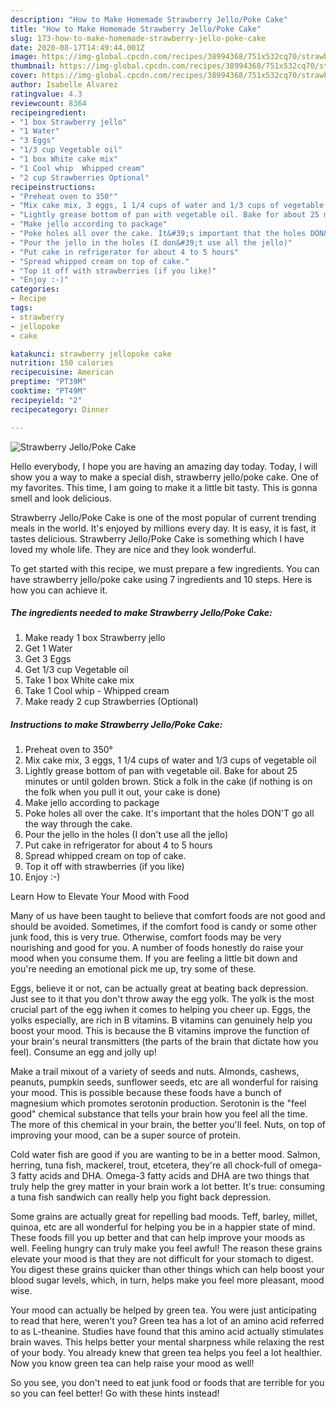 ```yaml
---
description: "How to Make Homemade Strawberry Jello/Poke Cake"
title: "How to Make Homemade Strawberry Jello/Poke Cake"
slug: 173-how-to-make-homemade-strawberry-jello-poke-cake
date: 2020-08-17T14:49:44.001Z
image: https://img-global.cpcdn.com/recipes/38994368/751x532cq70/strawberry-jellopoke-cake-recipe-main-photo.jpg
thumbnail: https://img-global.cpcdn.com/recipes/38994368/751x532cq70/strawberry-jellopoke-cake-recipe-main-photo.jpg
cover: https://img-global.cpcdn.com/recipes/38994368/751x532cq70/strawberry-jellopoke-cake-recipe-main-photo.jpg
author: Isabelle Alvarez
ratingvalue: 4.3
reviewcount: 8364
recipeingredient:
- "1 box Strawberry jello"
- "1 Water"
- "3 Eggs"
- "1/3 cup Vegetable oil"
- "1 box White cake mix"
- "1 Cool whip  Whipped cream"
- "2 cup Strawberries Optional"
recipeinstructions:
- "Preheat oven to 350°"
- "Mix cake mix, 3 eggs, 1 1/4 cups of water and 1/3 cups of vegetable oil"
- "Lightly grease bottom of pan with vegetable oil. Bake for about 25 minutes or until golden brown. Stick a folk in the cake (if nothing is on the folk when you pull it out, your cake is done)"
- "Make jello according to package"
- "Poke holes all over the cake. It&#39;s important that the holes DON&#39;T go all the way through the cake."
- "Pour the jello in the holes (I don&#39;t use all the jello)"
- "Put cake in refrigerator for about 4 to 5 hours"
- "Spread whipped cream on top of cake."
- "Top it off with strawberries (if you like)"
- "Enjoy :-)"
categories:
- Recipe
tags:
- strawberry
- jellopoke
- cake

katakunci: strawberry jellopoke cake 
nutrition: 150 calories
recipecuisine: American
preptime: "PT39M"
cooktime: "PT49M"
recipeyield: "2"
recipecategory: Dinner

---
```



![Strawberry Jello/Poke Cake](https://img-global.cpcdn.com/recipes/38994368/751x532cq70/strawberry-jellopoke-cake-recipe-main-photo.jpg)

Hello everybody, I hope you are having an amazing day today. Today, I will show you a way to make a special dish, strawberry jello/poke cake. One of my favorites. This time, I am going to make it a little bit tasty. This is gonna smell and look delicious.



Strawberry Jello/Poke Cake is one of the most popular of current trending meals in the world. It's enjoyed by millions every day. It is easy, it is fast, it tastes delicious. Strawberry Jello/Poke Cake is something which I have loved my whole life. They are nice and they look wonderful.


To get started with this recipe, we must prepare a few ingredients. You can have strawberry jello/poke cake using 7 ingredients and 10 steps. Here is how you can achieve it.

<!--inarticleads1-->

##### The ingredients needed to make Strawberry Jello/Poke Cake:

1. Make ready 1 box Strawberry jello
1. Get 1 Water
1. Get 3 Eggs
1. Get 1/3 cup Vegetable oil
1. Take 1 box White cake mix
1. Take 1 Cool whip - Whipped cream
1. Make ready 2 cup Strawberries (Optional)




<!--inarticleads2-->

##### Instructions to make Strawberry Jello/Poke Cake:

1. Preheat oven to 350°
1. Mix cake mix, 3 eggs, 1 1/4 cups of water and 1/3 cups of vegetable oil
1. Lightly grease bottom of pan with vegetable oil. Bake for about 25 minutes or until golden brown. Stick a folk in the cake (if nothing is on the folk when you pull it out, your cake is done)
1. Make jello according to package
1. Poke holes all over the cake. It&#39;s important that the holes DON&#39;T go all the way through the cake.
1. Pour the jello in the holes (I don&#39;t use all the jello)
1. Put cake in refrigerator for about 4 to 5 hours
1. Spread whipped cream on top of cake.
1. Top it off with strawberries (if you like)
1. Enjoy :-)




Learn How to Elevate Your Mood with Food


Many of us have been taught to believe that comfort foods are not good and should be avoided. Sometimes, if the comfort food is candy or some other junk food, this is very true. Otherwise, comfort foods may be very nourishing and good for you. A number of foods honestly do raise your mood when you consume them. If you are feeling a little bit down and you're needing an emotional pick me up, try some of these.

Eggs, believe it or not, can be actually great at beating back depression. Just see to it that you don't throw away the egg yolk. The yolk is the most crucial part of the egg iwhen it comes to helping you cheer up. Eggs, the yolks especially, are rich in B vitamins. B vitamins can genuinely help you boost your mood. This is because the B vitamins improve the function of your brain's neural transmitters (the parts of the brain that dictate how you feel). Consume an egg and jolly up!

Make a trail mixout of a variety of seeds and nuts. Almonds, cashews, peanuts, pumpkin seeds, sunflower seeds, etc are all wonderful for raising your mood. This is possible because these foods have a bunch of magnesium which promotes serotonin production. Serotonin is the "feel good" chemical substance that tells your brain how you feel all the time. The more of this chemical in your brain, the better you'll feel. Nuts, on top of improving your mood, can be a super source of protein.

Cold water fish are good if you are wanting to be in a better mood. Salmon, herring, tuna fish, mackerel, trout, etcetera, they're all chock-full of omega-3 fatty acids and DHA. Omega-3 fatty acids and DHA are two things that truly help the grey matter in your brain work a lot better. It's true: consuming a tuna fish sandwich can really help you fight back depression. 

Some grains are actually great for repelling bad moods. Teff, barley, millet, quinoa, etc are all wonderful for helping you be in a happier state of mind. These foods fill you up better and that can help improve your moods as well. Feeling hungry can truly make you feel awful! The reason these grains elevate your mood is that they are not difficult for your stomach to digest. You digest these grains quicker than other things which can help boost your blood sugar levels, which, in turn, helps make you feel more pleasant, mood wise.

Your mood can actually be helped by green tea. You were just anticipating to read that here, weren't you? Green tea has a lot of an amino acid referred to as L-theanine. Studies have found that this amino acid actually stimulates brain waves. This helps better your mental sharpness while relaxing the rest of your body. You already knew that green tea helps you feel a lot healthier. Now you know green tea can help raise your mood as well!

So you see, you don't need to eat junk food or foods that are terrible for you so you can feel better! Go  with  these hints  instead!

